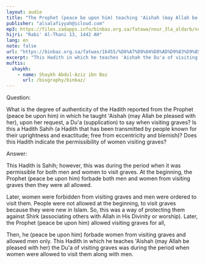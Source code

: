```yaml
---
layout: audio
title: "The Prophet (peace be upon him) teaching 'Aishah (may Allah be pleased with her) the Du'a of visiting graves"
publisher: "alsalafiyyah@icloud.com"
mp3: https://files.zadapps.info/binbaz.org.sa/fatawa/nour_3la_aldarb/nour_775/nour_77509.mp3
hijri: "Rabi' Al-Thani 13, 1442 AH"
lang: en
note: false
url: "https://binbaz.org.sa/fatwas/16455/%D8%A7%D9%84%D8%AD%D9%83%D9%85-%D8%B9%D9%84%D9%89-%D8%AD%D8%AF%D9%8A%D8%AB-%D8%AA%D8%B9%D9%84%D9%8A%D9%85-%D8%A7%D9%84%D9%86%D8%A8%D9%8A-%EF%B7%BA-%D8%B9%D8%A7%D9%89%D8%B4%D8%A9-%D8%AF%D8%B9%D8%A7%D8%A1-%D8%B2%D9%8A%D8%A7%D8%B1%D8%A9-%D8%A7%D9%84%D9%82%D8%A8%D9%88%D8%B1"
excerpt: "This Hadith in which he teaches 'Aishah the Du'a of visiting graves was during the period when women were allowed to visit them along with men."
muftis:
  shaykh: 
    - name: Shaykh Abdul-Aziz ibn Baz
      url: /biography/binbaz/
---
```


Question: 

What is the degree of authenticity of the Hadith reported from the Prophet (peace be upon him) in which he taught 'Aishah (may Allah be pleased with her), upon her request, a Du'a (supplication) to say when visiting graves? Is this a Hadith Sahih (a Hadith that has been transmitted by people known for their uprightness and exactitude; free from eccentricity and blemish)? Does this Hadith indicate the permissibility of women visiting graves? 

Answer: 

This Hadith is Sahih; however, this was during the period when it was permissible for both men and women to visit graves. At the beginning, the Prophet (peace be upon him) forbade both men and women from visiting graves then they were all allowed. 

Later, women were forbidden from visiting graves and men were ordered to visit them. People were not allowed at the beginning, to visit graves because they were new in Islam. So, this was a way of protecting them against Shirk (associating others with Allah in His Divinity or worship). Later, the Prophet (peace be upon him) allowed visiting graves for all, 

Then, he (peace be upon him) forbade women from visiting graves and allowed men only. This Hadith in which he teaches 'Aishah (may Allah be pleased with her) the Du'a of visiting graves was during the period when women were allowed to visit them along with men.
